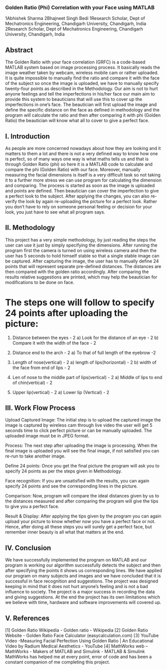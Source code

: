 ### Golden Ratio (Phi) Correlation with your Face using MATLAB
1Abhishek Sharma 2Bhajneet Singh Bedi
1Research Scholar, Dept of Mechatronics Engineering, Chandigarh University, Chandigarh, India
2Research Scholar, Dept of Mechatronics Engineering, Chandigarh University, Chandigarh, India


## Abstract
The Golden Ratio with your face correlation (GRFC) is a code-based MATLAB system based on image processing process. It basically reads the image weather taken by webcam, wireless mobile cam or rather uploaded. It is quite impossible to manually find the ratio and compare it with the face of the subject so once the image is uploaded, we have to manually specify twenty-four points as described in the Methodology. Our aim is not to hurt anyone feelings and tell the imperfections in his/her face our main aim to provide this system to beauticians that will use this to cover up the imperfections in one’s face. The beautician will first upload the image and define the specific distance on the face as defined in methodology and the program will calculate the ratio and then after comparing it with phi (Golden Ratio) the beautician will know what all to cover to give a perfect face. 


## I. Introduction
As people are more concerned nowadays about how they are looking and it matters to them a lot and there is not a very defined way to know how one is perfect, so of many ways one way is what maths tells us and that is through Golden Ratio (phi) so here it is a MATLAB code to calculate and compare the phi (Golden Ratio) with our face. Moreover, manually measuring the facial dimensions is itself is a very difficult task so not taking it to a further more stress we can use program for calculating the dimension and comparing. The process is started as soon as the image is uploaded and points are defined. Then beautician can cover the imperfection to give a perfect look to the subject. After applying the changes, you can also re-verify the look by again re-uploading the picture for a perfect look. Rather you don’t have to rely on someone personal feeling or decision for your look, you just have to see what all program says.  


## II. Methodology

This project has a very simple methodology, by just reading the steps the user can use it just by simply specifying the dimensions. After running the program first the camera is turned on using wireless camera and then the user has 5 seconds to hold himself stable so that a single stable image can be captured. After capturing the image, the user has to manually define 24 points that will represent separate pre-defined distances. The distances are then compared with the golden ratio accordingly. After comparing the results relative suggestions are printed, which may help the beautician for modifications to be done on face.

# The steps one will follow to specify 24 points after uploading the picture:

1. Distance between the eyes - 2
   a) Look for the distance of an eye - 2
   b) Compare it with the width of the face - 2

2. Distance end to the arch - 2 
   a) To that of full length of the eyebrow -2

3. Length of nose(vertical) - 2
   a) length of lips(horizontal) - 2
   b) width of the face from end of lips - 2

4. Len of nose to the middle part of lips(vertical) - 2
   a) Middle of lips to end of chin(vertical) - 2

5. Upper lip(vertical) - 2
   a) Lower lip (Vertical) - 2


## III. Work Flow Process
 
Upload Captured Image: The initial step is to upload the captured image the image is captured by wireless cam through live video the user will get 5 seconds time to click perfect picture or can be manually uploaded. The uploaded image must be in JPEG format. 

Process: The next step after uploading the image is processing. When the final image is uploaded you will see the final image, if not satisfied you can re-run to take another image. 

Define 24 points: Once you get the final picture the program will ask you to specify 24 points as per the steps given in Methodology.  

Face recognition: If you are unsatisfied with the results, you can again specify 24 points and see the corresponding lines in the picture. 

Comparison: Now, program will compare the ideal distances given by us to the distances measured and after comparing the program will give the tips to give you a perfect face. 

Result & Display: After applying the tips given by the program you can again upload your picture to know whether now you have a perfect face or not. Hence, after doing all these steps you will surely get a perfect face, but remember inner beauty is all what that matters at the end.


## IV. Conclusion

We have successfully implemented the program on MATLAB and our program is working our algorithm successfully detects the subject and then after specifying the points it shows us corresponding lines. We have applied our program on many subjects and images and we have concluded that it is successful in face recognition and suggestions. The project was designed keeping in mind that it does not hurt anyone’s feeling and is not a bad influence to society. The project is a major success in recording the data and giving suggestions. At the end the project has its own limitations which we believe with time, hardware and software improvements will covered up. 


## V. References

[1] Golden Ratio Wikipedia - Golden ratio - Wikipedia
[2] Golden Ratio Website - Golden Ratio Face Calculator (easycalculation.com)
[3] YouTube Video -Measuring Facial Perfection Using Golden Ratio | An Educational Video by Radium Medical Aesthetics - YouTube
[4] MathWorks web – MathWorks - Makers of MATLAB and Simulink - MATLAB & Simulink MathWorks has helped me at every point, error of code and has been a constant companion of me completing this project.  
